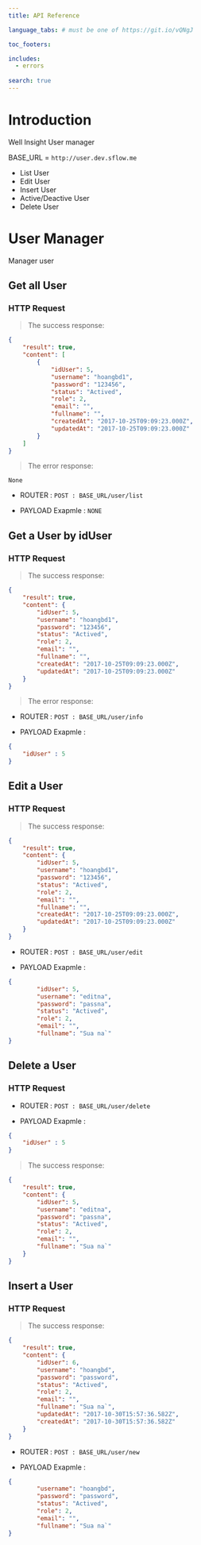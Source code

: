 ```yaml
---
title: API Reference

language_tabs: # must be one of https://git.io/vQNgJ

toc_footers:

includes:
  - errors
  
search: true
---
```


# Introduction

Well Insight User manager 

<aside class="notice">
BASE_URL = <code>http://user.dev.sflow.me</code>
</aside>

* List User
* Edit User
* Insert User
* Active/Deactive User
* Delete User

# User Manager

Manager user

## Get all User

### HTTP Request

> The success response:

```json
{
    "result": true,
    "content": [
        {
            "idUser": 5,
            "username": "hoangbd1",
            "password": "123456",
            "status": "Actived",
            "role": 2,
            "email": "",
            "fullname": "",
            "createdAt": "2017-10-25T09:09:23.000Z",
            "updatedAt": "2017-10-25T09:09:23.000Z"
        }
    ]
}
```

> The error response:

```
None
```

* ROUTER : `POST : BASE_URL/user/list`

* PAYLOAD Exapmle : `NONE`

## Get a User by idUser

### HTTP Request

> The success response:

```json
{
    "result": true,
    "content": {
        "idUser": 5,
        "username": "hoangbd1",
        "password": "123456",
        "status": "Actived",
        "role": 2,
        "email": "",
        "fullname": "",
        "createdAt": "2017-10-25T09:09:23.000Z",
        "updatedAt": "2017-10-25T09:09:23.000Z"
    }
}
```
> The error response:

* ROUTER : `POST : BASE_URL/user/info`

* PAYLOAD Exapmle : 
```json
{
    "idUser" : 5
}
```

## Edit a User

### HTTP Request

> The success response:

```json
{
    "result": true,
    "content": {
        "idUser": 5,
        "username": "hoangbd1",
        "password": "123456",
        "status": "Actived",
        "role": 2,
        "email": "",
        "fullname": "",
        "createdAt": "2017-10-25T09:09:23.000Z",
        "updatedAt": "2017-10-25T09:09:23.000Z"
    }
}
```

* ROUTER : `POST : BASE_URL/user/edit`

* PAYLOAD Exapmle : 

```json
{
		"idUser": 5,
        "username": "editna",
        "password": "passna",
        "status": "Actived",
        "role": 2,
        "email": "",
        "fullname": "Sua na`"
}
```

## Delete a User

### HTTP Request

* ROUTER : `POST : BASE_URL/user/delete`

* PAYLOAD Exapmle : 

```json
{
    "idUser" : 5
}
```

> The success response:

```json
{
    "result": true,
    "content": {
        "idUser": 5,
        "username": "editna",
        "password": "passna",
        "status": "Actived",
        "role": 2,
        "email": "",
        "fullname": "Sua na`"
    }
}
```

## Insert a User

### HTTP Request

> The success response:

```json
{
    "result": true,
    "content": {
        "idUser": 6,
        "username": "hoangbd",
        "password": "password",
        "status": "Actived",
        "role": 2,
        "email": "",
        "fullname": "Sua na`",
        "updatedAt": "2017-10-30T15:57:36.582Z",
        "createdAt": "2017-10-30T15:57:36.582Z"
    }
}
```

* ROUTER : `POST : BASE_URL/user/new`

* PAYLOAD Exapmle : 

```json
{
        "username": "hoangbd",
        "password": "password",
        "status": "Actived",
        "role": 2,
        "email": "",
        "fullname": "Sua na`"
}
```

